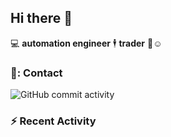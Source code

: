 ## Hi there 👋

:computer: **automation engineer**
🕴️ **trader** 💸☺️


### 🤠: Contact
![GitHub commit activity](https://img.shields.io/github/commit-activity/m/marlonchca3/marlonchca3)

### :zap: Recent Activity
<!--START_SECTION:activity-->

<!--END_SECTION:activity-->



